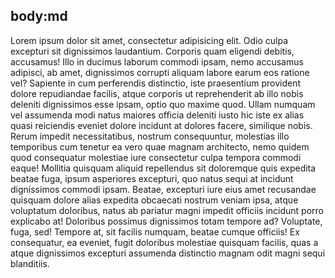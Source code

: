 body:md
-----
Lorem ipsum dolor sit amet, consectetur adipisicing elit. Odio culpa excepturi sit dignissimos laudantium. Corporis quam eligendi debitis, accusamus! Illo in ducimus laborum commodi ipsam, nemo accusamus adipisci, ab amet, dignissimos corrupti aliquam labore earum eos ratione vel? Sapiente in cum perferendis distinctio, iste praesentium provident dolore repudiandae facilis, atque corporis ut reprehenderit ab illo nobis deleniti dignissimos esse ipsam, optio quo maxime quod. Ullam numquam vel assumenda modi natus maiores officia deleniti iusto hic iste ex alias quasi reiciendis eveniet dolore incidunt at dolores facere, similique nobis. Rerum impedit necessitatibus, nostrum consequuntur, molestias illo temporibus cum tenetur ea vero quae magnam architecto, nemo quidem quod consequatur molestiae iure consectetur culpa tempora commodi eaque! Mollitia quisquam aliquid repellendus sit doloremque quis expedita beatae fuga, ipsum asperiores excepturi, quo natus sequi at incidunt dignissimos commodi ipsam. Beatae, excepturi iure eius amet recusandae quisquam dolore alias expedita obcaecati nostrum veniam ipsa, atque voluptatum doloribus, natus ab pariatur magni impedit officiis incidunt porro explicabo at! Doloribus possimus dignissimos totam tempore ad? Voluptate, fuga, sed! Tempore at, sit facilis numquam, beatae cumque officiis! Ex consequatur, ea eveniet, fugit doloribus molestiae quisquam facilis, quas a atque dignissimos excepturi assumenda distinctio magnam odit magni sequi blanditiis.